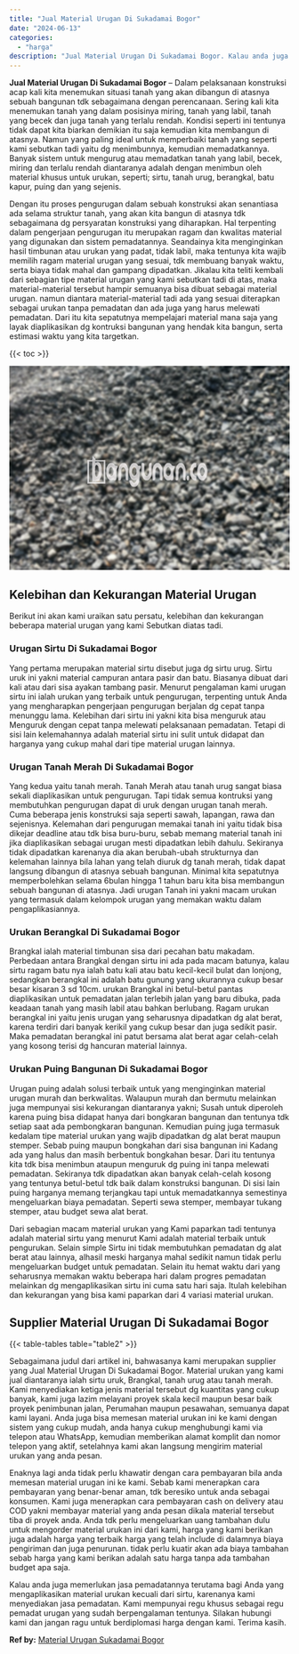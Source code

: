 ```yaml
---
title: "Jual Material Urugan Di Sukadamai Bogor"
date: "2024-06-13"
categories: 
  - "harga"
description: "Jual Material Urugan Di Sukadamai Bogor. Kalau anda juga memerlukan jasa pemadatannya terutama bagi Anda yang mengaplikasikan material urukan kecuali dari si..."
---
```


**Jual Material Urugan Di Sukadamai Bogor** – Dalam pelaksanaan konstruksi acap kali kita menemukan situasi tanah yang akan dibangun di atasnya sebuah bangunan tdk sebagaimana dengan perencanaan. Sering kali kita menemukan tanah yang dalam posisinya miring, tanah yang labil, tanah yang becek dan juga tanah yang terlalu rendah. Kondisi seperti ini tentunya tidak dapat kita biarkan demikian itu saja kemudian kita membangun di atasnya. Namun yang paling ideal untuk memperbaiki tanah yang seperti kami sebutkan tadi yaitu dg menimbunnya, kemudian memadatkannya. Banyak sistem untuk mengurug atau memadatkan tanah yang labil, becek, miring dan terlalu rendah diantaranya adalah dengan menimbun oleh material khusus untuk urukan, seperti; sirtu, tanah urug, berangkal, batu kapur, puing dan yang sejenis.

Dengan itu proses pengurugan dalam sebuah konstruksi akan senantiasa ada selama struktur tanah, yang akan kita bangun di atasnya tdk sebagaimana dg persyaratan konstruksi yang diharapkan. Hal terpenting dalam pengerjaan pengurugan itu merupakan ragam dan kwalitas material yang digunakan dan sistem pemadatannya. Seandainya kita menginginkan hasil timbunan atau urukan yang padat, tidak labil, maka tentunya kita wajib memilih ragam material urugan yang sesuai, tdk membuang banyak waktu, serta biaya tidak mahal dan gampang dipadatkan. Jikalau kita teliti kembali dari sebagian tipe material urugan yang kami sebutkan tadi di atas, maka material-material tersebut hampir semuanya bisa dibuat sebagai material urugan. namun diantara material-material tadi ada yang sesuai diterapkan sebagai urukan tanpa pemadatan dan ada juga yang harus melewati pemadatan. Dari itu kita sepatutnya mempelajari material mana saja yang layak diaplikasikan dg kontruksi bangunan yang hendak kita bangun, serta estimasi waktu yang kita targetkan.

{{< toc >}}

![Jual Material Urugan Di Sukadamai Bogor](/images/jual-urugan-16.png)

## Kelebihan dan Kekurangan Material Urugan

Berikut ini akan kami uraikan satu persatu, kelebihan dan kekurangan beberapa material urugan yang kami Sebutkan diatas tadi.

### Urugan Sirtu Di Sukadamai Bogor

Yang pertama merupakan material sirtu disebut juga dg sirtu urug. Sirtu uruk ini yakni material campuran antara pasir dan batu. Biasanya dibuat dari kali atau dari sisa ayakan tambang pasir. Menurut pengalaman kami urugan sirtu ini ialah urukan yang terbaik untuk pengurugan, terpenting untuk Anda yang mengharapkan pengerjaan pengurugan berjalan dg cepat tanpa menunggu lama. Kelebihan dari sirtu ini yakni kita bisa menguruk atau Menguruk dengan cepat tanpa melewati pelaksanaan pemadatan. Tetapi di sisi lain kelemahannya adalah material sirtu ini sulit untuk didapat dan harganya yang cukup mahal dari tipe material urugan lainnya.

### Urugan Tanah Merah Di Sukadamai Bogor

Yang kedua yaitu tanah merah. Tanah Merah atau tanah urug sangat biasa sekali diaplikasikan untuk pengurugan. Tapi tidak semua kontruksi yang membutuhkan pengurugan dapat di uruk dengan urugan tanah merah. Cuma beberapa jenis konstruksi saja seperti sawah, lapangan, rawa dan sejenisnya. Kelemahan dari pengurugan memakai tanah ini yaitu tidak bisa dikejar deadline atau tdk bisa buru-buru, sebab memang material tanah ini jika diaplikasikan sebagai urugan mesti dipadatkan lebih dahulu. Sekiranya tidak dipadatkan karenanya dia akan berubah-ubah strukturnya dan kelemahan lainnya bila lahan yang telah diuruk dg tanah merah, tidak dapat langsung dibangun di atasnya sebuah bangunan. Minimal kita sepatutnya memperbolehkan selama 6bulan hingga 1 tahun baru kita bisa membangun sebuah bangunan di atasnya. Jadi urugan Tanah ini yakni macam urukan yang termasuk dalam kelompok urugan yang memakan waktu dalam pengaplikasiannya.

### Urukan Berangkal Di Sukadamai Bogor

Brangkal ialah material timbunan sisa dari pecahan batu makadam. Perbedaan antara Brangkal dengan sirtu ini ada pada macam batunya, kalau sirtu ragam batu nya ialah batu kali atau batu kecil-kecil bulat dan lonjong, sedangkan berangkal ini adalah batu gunung yang ukurannya cukup besar besar kisaran 3 sd 10cm. urukan Brangkal ini betul-betul pantas diaplikasikan untuk pemadatan jalan terlebih jalan yang baru dibuka, pada keadaan tanah yang masih labil atau bahkan berlubang. Ragam urukan berangkal ini yaitu jenis urugan yang seharusnya dipadatkan dg alat berat, karena terdiri dari banyak kerikil yang cukup besar dan juga sedikit pasir. Maka pemadatan berangkal ini patut bersama alat berat agar celah-celah yang kosong terisi dg hancuran material lainnya.

### Urukan Puing Bangunan Di Sukadamai Bogor

Urugan puing adalah solusi terbaik untuk yang menginginkan material urugan murah dan berkwalitas. Walaupun murah dan bermutu melainkan juga mempunyai sisi kekurangan diantaranya yakni; Susah untuk diperoleh karena puing bisa didapat hanya dari bongkaran bangunan dan tentunya tdk setiap saat ada pembongkaran bangunan. Kemudian puing juga termasuk kedalam tipe material urukan yang wajib dipadatkan dg alat berat maupun stemper. Sebab puing maupun bongkahan dari sisa bangunan ini Kadang ada yang halus dan masih berbentuk bongkahan besar. Dari itu tentunya kita tdk bisa menimbun ataupun menguruk dg puing ini tanpa melewati pemadatan. Sekiranya tdk dipadatkan akan banyak celah-celah kosong yang tentunya betul-betul tdk baik dalam konstruksi bangunan. Di sisi lain puing harganya memang terjangkau tapi untuk memadatkannya semestinya mengeluarkan biaya pemadatan. Seperti sewa stemper, membayar tukang stemper, atau budget sewa alat berat.

Dari sebagian macam material urukan yang Kami paparkan tadi tentunya adalah material sirtu yang menurut Kami adalah material terbaik untuk pengurukan. Selain simple Sirtu ini tidak membutuhkan pemadatan dg alat berat atau lainnya, alhasil meski harganya mahal sedikit namun tidak perlu mengeluarkan budget untuk pemadatan. Selain itu hemat waktu dari yang seharusnya memakan waktu beberapa hari dalam progres pemadatan melainkan dg mengaplikasikan sirtu ini cuma satu hari saja. Itulah kelebihan dan kekurangan yang bisa kami paparkan dari 4 variasi material urukan.

## Supplier Material Urugan Di Sukadamai Bogor

{{< table-tables table="table2" >}}

Sebagaimana judul dari artikel ini, bahwasanya kami merupakan supplier yang Jual Material Urugan Di Sukadamai Bogor. Material urukan yang kami jual diantaranya ialah sirtu uruk, Brangkal, tanah urug atau tanah merah. Kami menyediakan ketiga jenis material tersebut dg kuantitas yang cukup banyak, kami juga lazim melayani proyek skala kecil maupun besar baik proyek penimbunan jalan, Perumahan maupun pesawahan, semuanya dapat kami layani. Anda juga bisa memesan material urukan ini ke kami dengan sistem yang cukup mudah, anda hanya cukup menghubungi kami via telepon atau WhatsApp, kemudian memberikan alamat komplit dan nomor telepon yang aktif, setelahnya kami akan langsung mengirim material urukan yang anda pesan.

Enaknya lagi anda tidak perlu khawatir dengan cara pembayaran bila anda memesan material urugan ini ke kami. Sebab kami menerapkan cara pembayaran yang benar-benar aman, tdk beresiko untuk anda sebagai konsumen. Kami juga menerapkan cara pembayaran cash on delivery atau COD yakni membayar material yang anda pesan dikala material tersebut tiba di proyek anda. Anda tdk perlu mengeluarkan uang tambahan dulu untuk mengorder material urukan ini dari kami, harga yang kami berikan juga adalah harga yang terbaik harga yang telah include di dalamnya biaya pengiriman dan juga penurunan. tidak perlu kuatir akan ada biaya tambahan sebab harga yang kami berikan adalah satu harga tanpa ada tambahan budget apa saja.

Kalau anda juga memerlukan jasa pemadatannya terutama bagi Anda yang mengaplikasikan material urukan kecuali dari sirtu, karenanya kami menyediakan jasa pemadatan. Kami mempunyai regu khusus sebagai regu pemadat urugan yang sudah berpengalaman tentunya. Silakan hubungi kami dan jangan ragu untuk berdiplomasi harga dengan kami. Terima kasih.

**Ref by:** [Material Urugan Sukadamai Bogor](https://id.wikipedia.org/wiki/Material)
